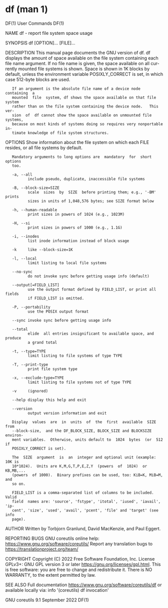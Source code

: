 # df (man 1)

DF(1)                            User Commands                           DF(1)

NAME
       df - report file system space usage

SYNOPSIS
       df [OPTION]... [FILE]...

DESCRIPTION
       This  manual  page  documents  the  GNU version of df.  df displays the
       amount of space available on the file system containing each file  name
       argument.   If  no  file name is given, the space available on all cur-
       rently mounted file systems is shown.  Space is shown in 1K  blocks  by
       default,  unless  the  environment  variable POSIXLY_CORRECT is set, in
       which case 512-byte blocks are used.

       If an argument is the absolute file name of a device node containing  a
       mounted  file  system, df shows the space available on that file system
       rather than on the file system containing the device node.   This  ver-
       sion  of  df cannot show the space available on unmounted file systems,
       because on most kinds of systems doing so requires very nonportable in-
       timate knowledge of file system structures.

OPTIONS
       Show  information  about the file system on which each FILE resides, or
       all file systems by default.

       Mandatory arguments to long options are  mandatory  for  short  options
       too.

       -a, --all
              include pseudo, duplicate, inaccessible file systems

       -B, --block-size=SIZE
              scale  sizes  by  SIZE  before printing them; e.g., '-BM' prints
              sizes in units of 1,048,576 bytes; see SIZE format below

       -h, --human-readable
              print sizes in powers of 1024 (e.g., 1023M)

       -H, --si
              print sizes in powers of 1000 (e.g., 1.1G)

       -i, --inodes
              list inode information instead of block usage

       -k     like --block-size=1K

       -l, --local
              limit listing to local file systems

       --no-sync
              do not invoke sync before getting usage info (default)

       --output[=FIELD_LIST]
              use the output format defined by FIELD_LIST, or print all fields
              if FIELD_LIST is omitted.

       -P, --portability
              use the POSIX output format

       --sync invoke sync before getting usage info

       --total
              elide  all entries insignificant to available space, and produce
              a grand total

       -t, --type=TYPE
              limit listing to file systems of type TYPE

       -T, --print-type
              print file system type

       -x, --exclude-type=TYPE
              limit listing to file systems not of type TYPE

       -v     (ignored)

       --help display this help and exit

       --version
              output version information and exit

       Display  values  are  in  units  of  the  first  available  SIZE   from
       --block-size,  and the DF_BLOCK_SIZE, BLOCK_SIZE and BLOCKSIZE environ-
       ment variables.  Otherwise, units default to  1024  bytes  (or  512  if
       POSIXLY_CORRECT is set).

       The  SIZE  argument  is  an  integer and optional unit (example: 10K is
       10*1024).  Units are K,M,G,T,P,E,Z,Y  (powers  of  1024)  or  KB,MB,...
       (powers  of 1000).  Binary prefixes can be used, too: KiB=K, MiB=M, and
       so on.

       FIELD_LIST is a comma-separated list of columns to be included.   Valid
       field  names are: 'source', 'fstype', 'itotal', 'iused', 'iavail', 'ip-
       cent', 'size', 'used', 'avail', 'pcent', 'file' and 'target' (see  info
       page).

AUTHOR
       Written by Torbjorn Granlund, David MacKenzie, and Paul Eggert.

REPORTING BUGS
       GNU coreutils online help: <https://www.gnu.org/software/coreutils/>
       Report any translation bugs to <https://translationproject.org/team/>

COPYRIGHT
       Copyright  (C) 2022 Free Software Foundation, Inc.  License GPLv3+: GNU
       GPL version 3 or later <https://gnu.org/licenses/gpl.html>.
       This is free software: you are free  to  change  and  redistribute  it.
       There is NO WARRANTY, to the extent permitted by law.

SEE ALSO
       Full documentation <https://www.gnu.org/software/coreutils/df>
       or available locally via: info '(coreutils) df invocation'

GNU coreutils 9.1               September 2022                           DF(1)